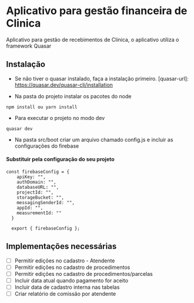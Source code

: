 # Aplicativo para gestão financeira de Clinica
Aplicativo para gestão de recebimentos de Clinica, o aplicativo utiliza o framework Quasar


## Instalação

* Se não tiver o quasar instalado, faça a instalação primeiro.
[quasar-url]: https://quasar.dev/quasar-cli/installation


* Na pasta do projeto instalar os pacotes do node
 ```
 npm install ou yarn install
```

* Para executar o projeto no modo dev
```
quasar dev
```

* Na pasta src/boot criar um arquivo chamado config.js e incluir as configurações do firebase
#### Substituir pela configuração do seu projeto
```
const firebaseConfig = {
    apiKey: "",
    authDomain: "",
    databaseURL: "",
    projectId: "",
    storageBucket: "",
    messagingSenderId: "",
    appId: "",
    measurementId: ""
  }

  export { firebaseConfig };
```

## Implementações necessárias
- [ ] Permitir edições no cadastro - Atendente
- [ ] Permitir edições no cadastro de procedimentos
- [ ] Permitir edições no cadastro de procedimentos/parcelas
- [ ] Incluir data atual quando pagamento for aceito
- [ ] Incluir data de cadastro interna nas tabelas
- [ ] Criar relatório de comissão por atendente
